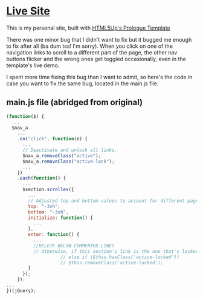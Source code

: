 # [Live Site](https://albertlee.io "My website homepage")

This is my personal site, built with [HTML5Up's Prologue Template](https://html5up.net/prologue "HTML5UP Prologue Website Template")

There was one minor bug that I didn't want to fix but it bugged me enough to fix after all (ba dum tss! I'm sorry).
When you click on one of the navigation links to scroll to a different part of the page, the other nav buttons flicker and the wrong ones get toggled occasionally, even in the template's live demo.

I spent more time fixing this bug than I want to admit, so here's the code in case you want to fix the same bug, located in the main.js file.

## main.js file (abridged from original)

```javascript
(function($) {
  ...
  $nav_a
    ...
    .on("click", function(e) {
      ...
      // Deactivate and unlock all links.
      $nav_a.removeClass("active");
      $nav_a.removeClass("active-lock");
      ...
    })
    .each(function() {
      ...
      $section.scrollex({
        ...
        // Adjusted top and bottom values to account for different page lengths
        top: "-3vh",
        bottom: "-3vh",
        initialize: function() {
          ...
        },
        enter: function() {
          ...
          //DELETE BELOW COMMENTED LINES
          // Otherwise, if this section's link is the one that's locked, unlock it.
					// else if ($this.hasClass('active-locked'))
					// $this.removeClass('active-locked');
        }
      });
    });
...
})(jQuery);
```
